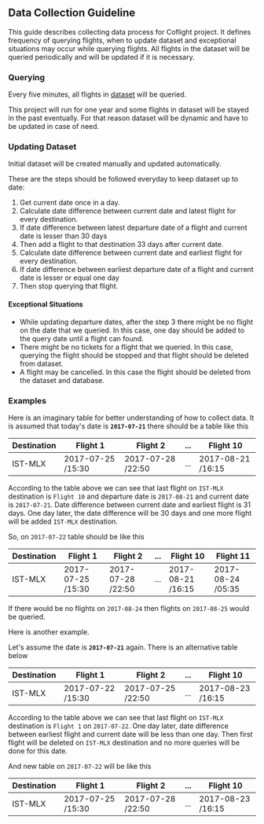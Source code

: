 ## **Data Collection Guideline**

This guide describes collecting data process for Coflight project. It defines frequency of querying flights, when to update dataset and exceptional situations may occur while querying flights. All flights in the dataset will be queried periodically and will be updated if it is necessary.

### **Querying**

Every five minutes, all flights in [dataset](!!FlightListLinkiEklenecek!!) will be queried.

This project will run for one year and some flights in dataset will be stayed in the past eventually. For that reason dataset will be dynamic and have to be updated in case of need.

### **Updating Dataset**

Initial dataset will be created manually and updated automatically.

These are the steps should be followed everyday to keep dataset up to date:

1. Get current date once in a day.
2. Calculate date difference between current date and latest flight for every destination.
3. If date difference between latest departure date of a flight and current date is lesser than 30 days
4. Then add a flight to that destination 33 days after current date.
5. Calculate date difference between current date and earliest flight for every destination.
6. If date difference between earliest departure date of a flight and current date is lesser or equal one day
7. Then stop querying that flight.

#### Exceptional Situations

* While updating departure dates, after the step 3 there might be no flight on the date that we queried. In this case, one day should be added to the query date until a flight can found.
* There might be no tickets for a flight that we queried. In this case, querying the flight should be stopped and that flight should be deleted from dataset.
* A flight may be cancelled. In this case the flight should be deleted from the dataset and database.

### Examples

Here is an imaginary table for better understanding of how to collect data. It is assumed that today's date is **`2017-07-21`** there should be a table like this

| Destination |Flight 1|Flight 2|...|Flight 10|
|-------------|--------|--------|---|--------|
| IST-MLX     |2017-07-25 /15:30|2017-07-28 /22:50|...|2017-08-21 /16:15|

According to the table above we can see that last flight on `IST-MLX` destination is `Flight 10` and departure date is `2017-08-21` and current date is `2017-07-21`. Date difference between current date and earliest flight is 31 days. One day later, the date difference will be 30 days and one more flight will be added `IST-MLX` destination.

So, on `2017-07-22` table should be like this

| Destination |Flight 1|Flight 2|...|Flight 10|Flight 11|
|-------------|--------|--------|---|---------|---|
| IST-MLX     |2017-07-25 /15:30|2017-07-28 /22:50|...|2017-08-21 /16:15|2017-08-24 /05:35|

If there would be no flights on `2017-08-24` then flights on `2017-08-25` would be queried.

Here is another example.

Let's assume the date is **`2017-07-21`** again. There is an alternative table below

| Destination |Flight 1|Flight 2|...|Flight 10|
|-------------|--------|--------|---|--------|
| IST-MLX     |2017-07-22 /15:30|2017-07-25 /22:50|...|2017-08-23 /16:15|

According to the table above we can see that last flight on `IST-MLX` destination is `Flight 1` on `2017-07-22`. One day later, date difference between earliest flight and current date will be less than one day. Then first flight will be deleted on `IST-MLX` destination and no more queries will be done for this date.

And new table on `2017-07-22` will be like this

| Destination |Flight 1|Flight 2|...|Flight 10|
|-------------|--------|--------|---|--------|
| IST-MLX     |2017-07-25 /15:30|2017-07-28 /22:50|...|2017-08-23 /16:15|
